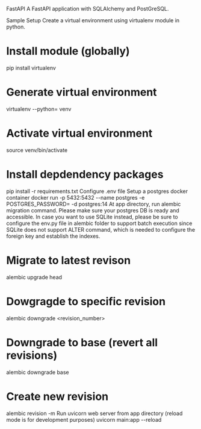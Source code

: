 FastAPI
A FastAPI application with SQLAlchemy and PostGreSQL.

Sample Setup
Create a virtual environment using virtualenv module in python.
# Install module (globally)
pip install virtualenv

# Generate virtual environment
virtualenv --python=<your-python-runtime-version> venv

# Activate virtual environment
source venv/bin/activate

# Install depdendency packages
pip install -r requirements.txt
Configure .env file
Setup a postgres docker container
docker run -p 5432:5432 --name postgres -e POSTGRES_PASSWORD=<your-preferred-one> -d postgres:14
At app directory, run alembic migration command. Please make sure your postgres DB is ready and accessible. In case you want to use SQLite instead, please be sure to configure the env.py file in alembic folder to support batch execution since SQLite does not support ALTER command, which is needed to configure the foreign key and establish the indexes.
# Migrate to latest revison
alembic upgrade head

# Dowgragde to specific revision
alembic downgrade <revision_number>

# Downgrade to base (revert all revisions)
alembic downgrade base

# Create new revision
alembic revision -m <comment>
Run uvicorn web server from app directory (reload mode is for development purposes)
uvicorn main:app --reload
